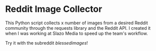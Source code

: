 # Reddit Image Collector

This Python script collects x number of images from a desired Reddit community through the requests library and the Reddit API. I created it when I was working at Slazo Media to speed up the team's workflow.

Try it with the subreddit _blessedimages_!
